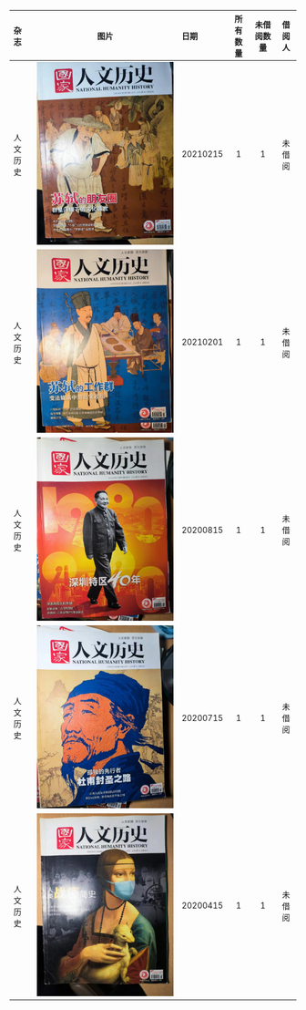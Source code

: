 | 杂志 | 图片 | 日期 | 所有数量 | 未借阅数量 | 借阅人 |
| :--- | :---: | :--- | :---: | :---: | :---: |
| 人文历史 | ![RWLS20210215](image/RWLS20210215.jpg) | 20210215 | 1 | 1 | 未借阅 |
| 人文历史 | ![RWLS20210201](image/RWLS20210201.jpg) | 20210201 | 1 | 1 | 未借阅 |
| 人文历史 | ![RWLS20200815](image/RWLS20200815.jpg) | 20200815 | 1 | 1 | 未借阅 |
| 人文历史 | ![RWLS20200715](image/RWLS20200715.jpg) | 20200715 | 1 | 1 | 未借阅 |
| 人文历史 | ![RWLS20200415](image/RWLS20200415.jpg) | 20200415 | 1 | 1 | 未借阅 |